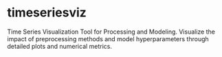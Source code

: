 # timeseriesviz
Time Series Visualization Tool for Processing and Modeling. Visualize the impact of preprocessing methods and model hyperparameters through detailed plots and numerical metrics.
